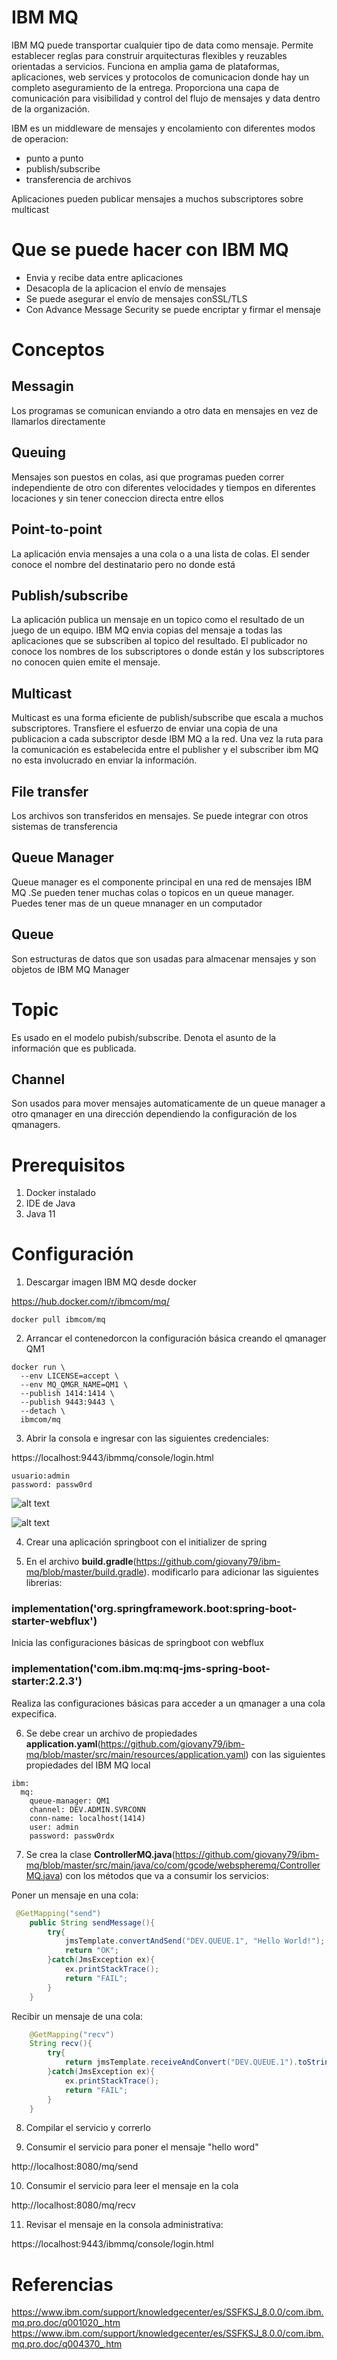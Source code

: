 # IBM MQ

IBM MQ puede transportar cualquier tipo de data como mensaje. Permite establecer reglas para construir arquitecturas flexibles y reuzables orientadas a servicios. Funciona en amplia gama de plataformas, aplicaciones, web services y protocolos de comunicacion donde hay un completo aseguramiento de la entrega. Proporciona una capa de comunicación para visibilidad y control del flujo de mensajes y data dentro de la organización.

IBM es un middleware de mensajes y encolamiento con diferentes modos de operacion:
- punto a punto
- publish/subscribe
- transferencia de archivos

Aplicaciones pueden publicar mensajes a muchos subscriptores sobre multicast

# Que se puede hacer con IBM MQ
- Envia y recibe data entre aplicaciones
- Desacopla de la aplicacion el envío de mensajes
- Se puede asegurar el envío de mensajes conSSL/TLS
- Con Advance Message Security se puede encriptar y firmar el mensaje


# Conceptos

## Messagin
Los programas se comunican enviando a otro data en mensajes en vez de llamarlos directamente

## Queuing
Mensajes son puestos en colas, asi que programas pueden correr independiente de otro con diferentes velocidades y tiempos en diferentes locaciones y sin tener coneccion directa entre ellos

## Point-to-point
La aplicación envia mensajes a una cola o a una lista de colas. El sender conoce el nombre del destinatario pero no donde está

## Publish/subscribe
La aplicación publica un mensaje en un topico como el resultado de un juego de un equipo. IBM MQ envia copias del mensaje a todas las aplicaciones que se subscriben al topico del resultado. El publicador no conoce los nombres de los subscriptores o donde están y los subscriptores no conocen quien emite el mensaje.

## Multicast
Multicast es una forma eficiente de publish/subscribe que escala a muchos subscriptores. Transfiere el esfuerzo de enviar una copia de una publicacion a cada subscriptor desde IBM MQ a la red. Una vez la ruta para la comunicación es estabelecida entre el publisher y el subscriber ibm MQ no esta involucrado en enviar la información.

## File transfer
Los archivos son transferidos en mensajes. Se puede integrar con otros sistemas de transferencia

## Queue Manager
Queue manager es el componente principal en una red de mensajes IBM MQ .Se pueden tener muchas colas o topicos en un queue manager. Puedes tener mas de un queue mnanager en un computador

## Queue
Son estructuras de datos que son usadas para almacenar mensajes y son objetos de IBM MQ Manager

# Topic
Es usado en el modelo pubish/subscribe. Denota el asunto de la información que es publicada. 

## Channel
Son usados para mover mensajes automaticamente de un queue manager a otro qmanager en una dirección dependiendo la configuración de los qmanagers.

# Prerequisitos
1. Docker instalado
2. IDE de Java
3. Java 11

# Configuración

1. Descargar imagen IBM MQ desde docker

https://hub.docker.com/r/ibmcom/mq/

```console
docker pull ibmcom/mq
```

2. Arrancar el contenedorcon la configuración básica creando el qmanager QM1

```console
docker run \
  --env LICENSE=accept \
  --env MQ_QMGR_NAME=QM1 \
  --publish 1414:1414 \
  --publish 9443:9443 \
  --detach \
  ibmcom/mq
  ```
 3. Abrir la consola e ingresar con las siguientes credenciales:
 
 https://localhost:9443/ibmmq/console/login.html
 
 ```console
 usuario:admin
 password: passw0rd
```

![alt text](https://github.com/giovany79/ibm-mq/blob/master/images/ibm-mq-console.png)

![alt text](https://github.com/giovany79/ibm-mq/blob/master/images/ibmmq-console2.png)


4. Crear una aplicación springboot con el initializer de spring

5. En el archivo **build.gradle**(https://github.com/giovany79/ibm-mq/blob/master/build.gradle). modificarlo para adicionar las siguientes librerias:

### implementation('org.springframework.boot:spring-boot-starter-webflux')
Inicia las configuraciones básicas de springboot con webflux

### implementation('com.ibm.mq:mq-jms-spring-boot-starter:2.2.3')
Realiza las configuraciones básicas para acceder a un qmanager a una cola expecifica.

6. Se debe crear un archivo de propiedades **application.yaml**(https://github.com/giovany79/ibm-mq/blob/master/src/main/resources/application.yaml) con las siguientes propiedades del IBM MQ local

```console
ibm:
  mq:
    queue-manager: QM1
    channel: DEV.ADMIN.SVRCONN
    conn-name: localhost(1414)
    user: admin
    password: passw0rdx
```

7. Se crea la clase **ControllerMQ.java**(https://github.com/giovany79/ibm-mq/blob/master/src/main/java/co/com/gcode/webspheremq/ControllerMQ.java) con los métodos que va a consumir los servicios:

Poner un mensaje en una cola:
```java
 @GetMapping("send")
    public String sendMessage(){
        try{
            jmsTemplate.convertAndSend("DEV.QUEUE.1", "Hello World!");
            return "OK";
        }catch(JmsException ex){
            ex.printStackTrace();
            return "FAIL";
        }
    }

```
Recibir un mensaje de una cola:

```java
    @GetMapping("recv")
    String recv(){
        try{
            return jmsTemplate.receiveAndConvert("DEV.QUEUE.1").toString();
        }catch(JmsException ex){
            ex.printStackTrace();
            return "FAIL";
        }
    }
```
8. Compilar el servicio y correrlo

9. Consumir el servicio para poner el mensaje "hello word"

http://localhost:8080/mq/send

10. Consumir el servicio para leer el mensaje en la cola

http://localhost:8080/mq/recv

11. Revisar el mensaje en la consola administrativa:

https://localhost:9443/ibmmq/console/login.html

# Referencias
https://www.ibm.com/support/knowledgecenter/es/SSFKSJ_8.0.0/com.ibm.mq.pro.doc/q001020_.htm
https://www.ibm.com/support/knowledgecenter/es/SSFKSJ_8.0.0/com.ibm.mq.pro.doc/q004370_.htm
